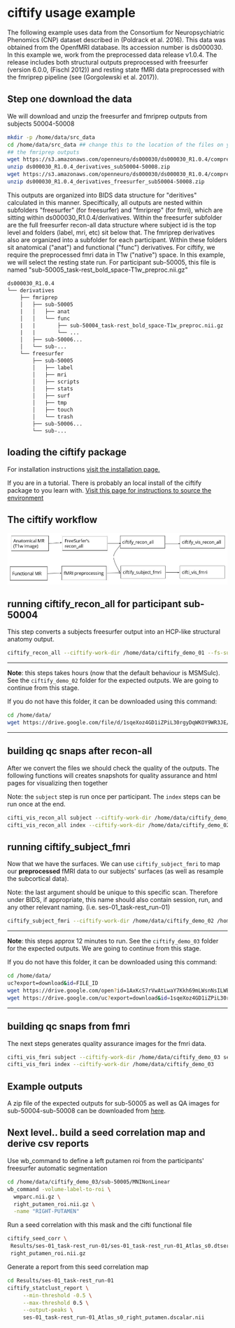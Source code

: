 # ciftify usage example


The following example uses data from the Consortium for Neuropsychiatric Phenomics (CNP) dataset described in (Poldrack et al. 2016). This data was obtained from the OpenfMRI database. Its accession number is ds000030. In this example we, work from the preprocessed data release v1.0.4. The release includes both structural outputs preprocessed with freesurfer (version 6.0.0, (Fischl 2012)) and resting state fMRI data preprocessed with the fmriprep pipeline (see (Gorgolewski et al. 2017)).

## Step one download the data

We will download and unzip the freesurfer and fmriprep outputs from subjects 50004-50008
```sh
mkdir -p /home/data/src_data
cd /home/data/src_data ## change this to the location of the files on your system
## the fmriprep outputs
wget https://s3.amazonaws.com/openneuro/ds000030/ds000030_R1.0.4/compressed/ds000030_R1.0.4_derivatives_sub50004-50008.zip
unzip ds000030_R1.0.4_derivatives_sub50004-50008.zip
wget https://s3.amazonaws.com/openneuro/ds000030/ds000030_R1.0.4/compressed/ds000030_R1.0.4_derivatives_freesurfer_sub50004-50008.zip
unzip ds000030_R1.0.4_derivatives_freesurfer_sub50004-50008.zip
```

This outputs are organized into BIDS data structure for "deritives" calculated in this manner.
Speciftically, all outputs are nested within subfolders "freesurfer" (for freesurfer)
and "fmriprep" (for fmri), which are sitting within ds000030_R1.0.4/derivatives.
Within the freesurfer subfolder are the full freesurfer recon-all data structure where subject id is the
top level and folders (label, mri, etc) sit below that.
The fmriprep derivatives also are organized into a subfolder for each participant.
Within these folders sit anatomical ("anat") and functional ("func") derivatives.
For ciftify, we require the preprocessed fmri data in T1w ("native") space.
In this example, we will select the resting state run. For participant sub-50005,
this file is named "sub-50005_task-rest_bold_space-T1w_preproc.nii.gz"

```
ds000030_R1.0.4
└── derivatives
    ├── fmriprep
    │   ├── sub-50005
    |   │   ├── anat
    │   │   └── func
    |   |       ├── sub-50004_task-rest_bold_space-T1w_preproc.nii.gz
    |   |       └── ...   
    │   ├── sub-50006...
    │   └── sub-...
    └── freesurfer
        ├── sub-50005
        │   ├── label
        │   ├── mri
        │   ├── scripts
        │   ├── stats
        │   ├── surf
        │   ├── tmp
        │   ├── touch
        │   └── trash
        ├── sub-50006...
        └── sub-...

```

## loading the ciftify package

For installation instructions [ visit the installation page. ](../01_installation.md)

If you are in a tutorial. There is probably an local install of the ciftify package to you learn with. [ Visit this page for instructions to source the environment ](../01_installation.md)

## The ciftify workflow

![ciftify_workflow](../_img/ciftify_workflow.jpg)

## running ciftify_recon_all for participant sub-50004

This step converts a subjects freesurfer output into an HCP-like structural anatomy output.

```sh
ciftify_recon_all --ciftify-work-dir /home/data/ciftify_demo_01 --fs-subjects-dir /home/data/src_data/ds000030_R1.0.4/derivatives/freesurfer sub-50005
```

---

**Note**: this steps takes hours (now that the default behaviour is MSMSulc). See the
`ciftify_demo_02` folder for the expected outputs. We are going to continue from this stage.

If you do not have this folder, it can be downloaded using this command:

```sh
cd /home/data/
wget https://drive.google.com/file/d/1sqeXoz4GD1iZPiL30rgyDqWKOY9WR3JE/view?usp=sharing
```

---

## building qc snaps after recon-all

After we convert the files we should check the quality of the outputs. The following functions will creates snapshots for quality assurance and html pages for visualizing then together

Note: the `subject` step is run once per participant. The `index` steps can be run once at the end.

```sh
cifti_vis_recon_all subject --ciftify-work-dir /home/data/ciftify_demo_02 sub-50005
cifti_vis_recon_all index --ciftify-work-dir /home/data/ciftify_demo_02
```

## running ciftify_subject_fmri

Now that we have the surfaces. We can use `ciftify_subject_fmri` to map our **preprocessed** fMRI data to our subjects' surfaces (as well as resample the subcortical data).

Note: the last argument should be unique to this specific scan. Therefore under BIDS,
if appropriate, this name should also contain session, run, and any other relevant naming.
(i.e. ses-01_task-rest_run-01)

```sh
ciftify_subject_fmri --ciftify-work-dir /home/data/ciftify_demo_02 /home/data/src_data/ds000030_R1.0.4/derivatives/fmriprep/sub-50005/func/sub-50005_task-rest_bold_space-T1w_preproc.nii.gz sub-50005 ses-01_task-rest_run-01
```

---

**Note**: this steps approx 12 minutes to run. See the
`ciftify_demo_03` folder for the expected outputs. We are going to continue from this stage.

If you do not have this folder, it can be downloaded using this command:

```sh
cd /home/data/
uc?export=download&id=FILE_ID
wget https://drive.google.com/open?id=1AxKcS7rVwAtLwaY7Kkh69mLWsnNsILWB
wget https://drive.google.com/uc?export=download&id=1sqeXoz4GD1iZPiL30rgyDqWKOY9WR3JE
```

---

## building qc snaps from fmri

The next steps generates quality assurance images for the fmri data.

```sh
cifti_vis_fmri subject --ciftify-work-dir /home/data/ciftify_demo_03 ses-01_task-rest_run-01 sub-50005
cifti_vis_fmri index --ciftify-work-dir /home/data/ciftify_demo_03
```

## Example outputs

A zip file of the expected outputs for sub-50005 as well as QA images for sub-50004-sub-50008 can be downloaded from [here](https://drive.google.com/open?id=0B7RQvc5-M37_dVFNd09zTkhBTzA).

## Next level.. build a seed correlation map and derive csv reports

Use wb_command to define a left putamen roi from the participants' freesurfer automatic segmentation

```sh
cd /home/data/ciftify_demo_03/sub-50005/MNINonLinear
wb_command -volume-label-to-roi \
  wmparc.nii.gz \
  right_putamen_roi.nii.gz \
  -name "RIGHT-PUTAMEN"
```

Run a seed correlation with this mask and the cifti functional file  

```sh
ciftify_seed_corr \
 Results/ses-01_task-rest_run-01/ses-01_task-rest_run-01_Atlas_s0.dtseries.nii \
 right_putamen_roi.nii.gz
```

Generate a report from this seed correlation map

```sh
cd Results/ses-01_task-rest_run-01
ciftify_statclust_report \
     --min-threshold -0.5 \
     --max-threshold 0.5 \
     --output-peaks \
     ses-01_task-rest_run-01_Atlas_s0_right_putamen.dscalar.nii
```

